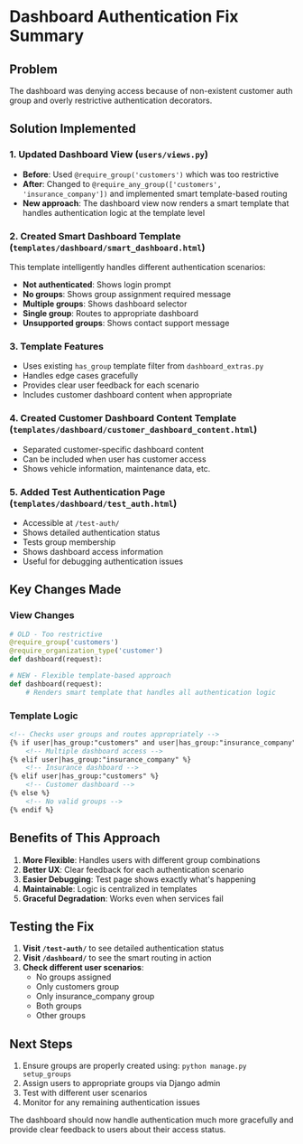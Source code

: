 # Dashboard Authentication Fix Summary

## Problem
The dashboard was denying access because of non-existent customer auth group and overly restrictive authentication decorators.

## Solution Implemented

### 1. Updated Dashboard View (`users/views.py`)
- **Before**: Used `@require_group('customers')` which was too restrictive
- **After**: Changed to `@require_any_group(['customers', 'insurance_company'])` and implemented smart template-based routing
- **New approach**: The dashboard view now renders a smart template that handles authentication logic at the template level

### 2. Created Smart Dashboard Template (`templates/dashboard/smart_dashboard.html`)
This template intelligently handles different authentication scenarios:
- **Not authenticated**: Shows login prompt
- **No groups**: Shows group assignment required message
- **Multiple groups**: Shows dashboard selector
- **Single group**: Routes to appropriate dashboard
- **Unsupported groups**: Shows contact support message

### 3. Template Features
- Uses existing `has_group` template filter from `dashboard_extras.py`
- Handles edge cases gracefully
- Provides clear user feedback for each scenario
- Includes customer dashboard content when appropriate

### 4. Created Customer Dashboard Content Template (`templates/dashboard/customer_dashboard_content.html`)
- Separated customer-specific dashboard content
- Can be included when user has customer access
- Shows vehicle information, maintenance data, etc.

### 5. Added Test Authentication Page (`templates/dashboard/test_auth.html`)
- Accessible at `/test-auth/`
- Shows detailed authentication status
- Tests group membership
- Shows dashboard access information
- Useful for debugging authentication issues

## Key Changes Made

### View Changes
```python
# OLD - Too restrictive
@require_group('customers')
@require_organization_type('customer')
def dashboard(request):

# NEW - Flexible template-based approach
def dashboard(request):
    # Renders smart template that handles all authentication logic
```

### Template Logic
```html
<!-- Checks user groups and routes appropriately -->
{% if user|has_group:"customers" and user|has_group:"insurance_company" %}
    <!-- Multiple dashboard access -->
{% elif user|has_group:"insurance_company" %}
    <!-- Insurance dashboard -->
{% elif user|has_group:"customers" %}
    <!-- Customer dashboard -->
{% else %}
    <!-- No valid groups -->
{% endif %}
```

## Benefits of This Approach

1. **More Flexible**: Handles users with different group combinations
2. **Better UX**: Clear feedback for each authentication scenario
3. **Easier Debugging**: Test page shows exactly what's happening
4. **Maintainable**: Logic is centralized in templates
5. **Graceful Degradation**: Works even when services fail

## Testing the Fix

1. **Visit `/test-auth/`** to see detailed authentication status
2. **Visit `/dashboard/`** to see the smart routing in action
3. **Check different user scenarios**:
   - No groups assigned
   - Only customers group
   - Only insurance_company group
   - Both groups
   - Other groups

## Next Steps

1. Ensure groups are properly created using: `python manage.py setup_groups`
2. Assign users to appropriate groups via Django admin
3. Test with different user scenarios
4. Monitor for any remaining authentication issues

The dashboard should now handle authentication much more gracefully and provide clear feedback to users about their access status.